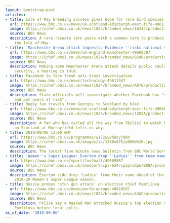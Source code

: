 ```yaml
---
layout: bootstrap-post
articles:
- title: Isle of May breeding success gives hope for rare bird species
  url: https://www.bbc.co.uk/news/uk-scotland-edinburgh-east-fife-49611277
  image: https://ichef.bbci.co.uk/news/1024/branded_news/10314/production/_108642366_sortoftern.jpg
  source: BBC News
  description: A rare roseate tern pairs with a common tern to produce a chick on
    the Isle of May.
- title: 'Manchester Arena attack inquests: Evidence ''risks national security'''
  url: https://www.bbc.co.uk/news/uk-england-manchester-49608387
  image: https://ichef.bbci.co.uk/news/1024/branded_news/D240/production/_102042835_mediaitem102042833.jpg
  source: BBC News
  description: Making some Manchester Arena attack details public could harm national
    security, a hearing is told.
- title: Facebook to face fresh anti-trust investigation
  url: https://www.bbc.co.uk/news/technology-49611947
  image: https://ichef.bbci.co.uk/news/1024/branded_news/A87E/production/_108643134_3130.jpg
  source: BBC News
  description: State officials will investigate whether Facebook has "stifled competition
    and put users at risk".
- title: Rugby fan travels from Georgia to Scotland by bike
  url: https://www.bbc.co.uk/news/uk-scotland-edinburgh-east-fife-49606694
  image: https://ichef.bbci.co.uk/news/1024/branded_news/1305A/production/_108641977_edinburgh.jpg
  source: BBC News
  description: A fan who has cycled all the way from Tbilisi to watch his team take
    on Scotland at Murrayfield tells us why.
- title: 2019/09/06 13:00 GMT
  url: https://www.bbc.co.uk/programmes/w172wy0h9cyj9bh
  image: https://ichef.bbci.co.uk/images/ic/1200x675/p060dh18.jpg
  source: BBC News
  description: The latest five minute news bulletin from BBC World Service.
- title: 'Women''s Super League: Everton drop ''Ladies'' from team name'
  url: https://www.bbc.co.uk/sport/football/49609867
  image: https://ichef.bbci.co.uk/onesport/cps/624/cpsprodpb/B80A/production/_108641174_gettyimages-1083303060.jpg
  source: BBC News
  description: Everton side drop 'Ladies' from their name ahead of the start of the
    2019-20 Women's Super League season.
- title: Russia probes 'stun gun attack' on election chief Pamfilova
  url: https://www.bbc.co.uk/news/world-europe-49610597
  image: https://ichef.bbci.co.uk/news/1024/branded_news/43AC/production/_108642371_pamfgetty1aug19.jpg
  source: BBC News
  description: Police say a masked man attacked Russia's top election official Ella
    Pamfilova before local polls.
as_of_date: '2019-09-06'
---
```


